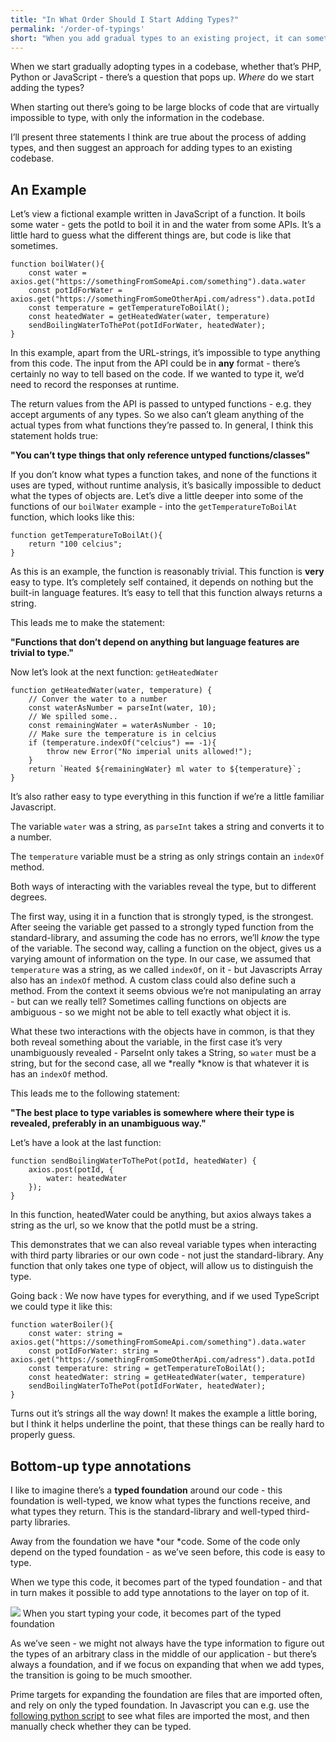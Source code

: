 ```yaml
---
title: "In What Order Should I Start Adding Types?"
permalink: '/order-of-typings'
short: "When you add gradual types to an existing project, it can sometimes seem difficult to know where to start. Here I present how to do it bottom-up."
---
```


When we start gradually adopting types in a codebase, whether that’s PHP, Python or JavaScript - there’s a question that pops up. *Where* do we start adding the types?

When starting out there’s going to be large blocks of code that are virtually impossible to type, with only the information in the codebase.

I’ll present three statements I think are true about the process of adding types, and then suggest an approach for adding types to an existing codebase.

## An Example

Let’s view a fictional example written in JavaScript of a function. It boils some water - gets the potId to boil it in and the water from some APIs.
It’s a little hard to guess what the different things are, but code is like that sometimes.

```
function boilWater(){
	const water = axios.get("https://somethingFromSomeApi.com/something").data.water
	const potIdForWater = axios.get("https://somethingFromSomeOtherApi.com/adress").data.potId
	const temperature = getTemperatureToBoilAt();
	const heatedWater = getHeatedWater(water, temperature)
	sendBoilingWaterToThePot(potIdForWater, heatedWater);
}
```

In this example, apart from the URL-strings, it’s impossible to type anything from this code. The input from the API could be in **any** format - there’s certainly no way to tell based on the code.
If we wanted to type it, we’d need to record the responses at runtime.

The return values from the API is passed to untyped functions - e.g. they accept arguments of any types. So we also can’t gleam anything of the actual types from what functions they’re passed to.
In general, I think this statement holds true:

**"You can’t type things that only reference untyped functions/classes"**

If you don’t know what types a function takes, and none of the functions it uses are typed, without runtime analysis, it’s basically impossible to deduct what the types of objects are.
Let’s dive a little deeper into some of the functions of our `boilWater` example - into the `getTemperatureToBoilAt` function, which looks like this:

```
function getTemperatureToBoilAt(){
	return "100 celcius";
}
```

As this is an example, the function is reasonably trivial. This function is **very** easy to type. It’s completely self contained, it depends on nothing but the built-in language features. It’s easy to tell that this function always returns a string.

This leads me to make the statement:

**"Functions that don’t depend on anything but language features are trivial to type."**

Now let’s look at the next function: `getHeatedWater`
```
function getHeatedWater(water, temperature) {
	// Conver the water to a number
	const waterAsNumber = parseInt(water, 10);
	// We spilled some..
	const remainingWater = waterAsNumber - 10;
	// Make sure the temperature is in celcius
	if (temperature.indexOf("celcius") == -1){
		throw new Error("No imperial units allowed!");
	}
	return `Heated ${remainingWater} ml water to ${temperature}`;
}
```

It’s also rather easy to type everything in this function if we’re a little familiar Javascript.

The variable `water` was a string, as `parseInt` takes a string and converts it to a number.

The `temperature` variable must be a string as only strings contain an `indexOf` method.

Both ways of interacting with the variables reveal the type, but to different degrees.

The first way, using it in a function that is strongly typed, is the strongest.
After seeing the variable get passed to a strongly typed function from the standard-library, and assuming the code has no errors, we’ll *know* the type of the variable.
The second way, calling a function on the object, gives us a varying amount of information on the type. In our case, we assumed that `temperature` was a string, as we called `indexOf`, on it - but Javascripts Array also has an `indexOf` method. A custom class could also define such a method. From the context it seems obvious we’re not manipulating an array - but can we really tell? Sometimes calling functions on objects are ambiguous - so we might not be able to tell exactly what object it is.

What these two interactions with the objects have in common, is that they both reveal something about the variable, in the first case it’s very unambiguously revealed - ParseInt only takes a String, so `water` must be a string, but for the second case, all we *really *know is that whatever it is has an `indexOf` method. 

This leads me to the following statement:

**"The best place to type variables is somewhere where their type is revealed, preferably in an unambiguous way."**

Let’s have a look at the last function:

```
function sendBoilingWaterToThePot(potId, heatedWater) {
	axios.post(potId, {
		water: heatedWater
	});
}
```

In this function, heatedWater could be anything, but axios always takes a string as the url, so we know that the potId must be a string.

This demonstrates that we can also reveal variable types when interacting with third party libraries or our own code - not just the standard-library. Any function that only takes one type of object, will allow us to distinguish the type.

Going back : We now have types for everything, and if we used TypeScript we could type it like this:

```
function waterBoiler(){
	const water: string = axios.get("https://somethingFromSomeApi.com/something").data.water
	const potIdForWater: string = axios.get("https://somethingFromSomeOtherApi.com/adress").data.potId
	const temperature: string = getTemperatureToBoilAt();
	const heatedWater: string = getHeatedWater(water, temperature)
	sendBoilingWaterToThePot(potIdForWater, heatedWater);
}
```

Turns out it’s strings all the way down! It makes the example a little boring, but I think it helps underline the point, that these things can be really hard to properly guess.

## Bottom-up type annotations

I like to imagine there’s a **typed foundation** around our code - this foundation is well-typed, we know what types the functions receive, and what types they return. This is the standard-library and well-typed third-party libraries.

Away from the foundation we have *our *code. Some of the code only depend on the typed foundation - as we’ve seen before, this code is easy to type.

When we type this code, it becomes part of the typed foundation - and that in turn makes it possible to add type annotations to the layer on top of it.

<div class="img-div">
<img src="{{site.url}}/assets/img/typed-foundation.png"/>
When you start typing your code, it becomes part of the typed foundation
</div>

As we’ve seen - we might not always have the type information to figure out the types of an arbitrary class in the middle of our application - but there’s always a foundation, and if we focus on expanding that when we add types, the transition is going to be much smoother.

Prime targets for expanding the foundation are files that are imported often, and rely on only the typed foundation. In Javascript you can e.g. use the [following python script](https://gist.github.com/GeeWee/ff613830eff0da7b812c3451c6ebc35c) to see what files are imported the most, and then manually check whether they can be typed. 

